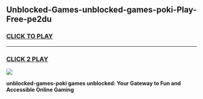 
## Unblocked-Games-unblocked-games-poki-Play-Free-pe2du
<h3>
<a href="https://premium76.site?title=unblocked-games-poki&ref=24M">CLICK TO PLAY</a></h3>
<hr>

<h3>
<a href="https://premium76.site?title=unblocked-games-poki&ref=24M">CLICK 2 PLAY</a>
  
</h3>

<a href="https://premium76.site?title=unblocked-games-poki&ref=24M"><img src="https://clearcache.store/games.png"></a>


**unblocked-games-poki games unblocked: Your Gateway to Fun and Accessible Online Gaming**
